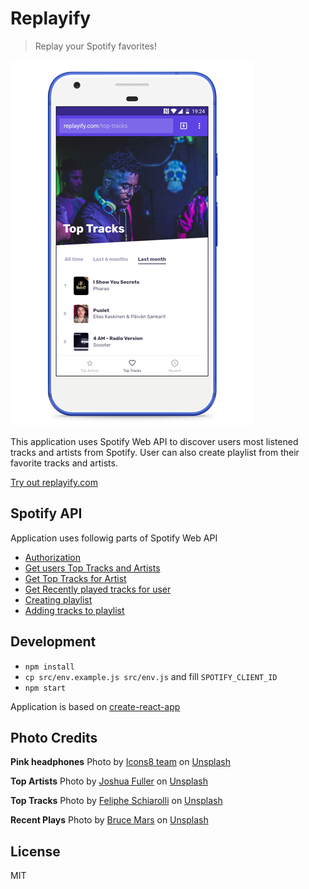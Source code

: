 # Replayify

> Replay your Spotify favorites!

![](docs/replayify.png)

This application uses Spotify Web API to discover users most listened tracks and artists from Spotify. User can also create playlist from their favorite tracks and artists.

[Try out replayify.com](https://replayify.com)

## Spotify API

Application uses followig parts of Spotify Web API

- [Authorization](https://developer.spotify.com/documentation/general/guides/authorization-guide/#implicit-grant-flow)
- [Get users Top Tracks and Artists](https://developer.spotify.com/documentation/web-api/reference/personalization/get-users-top-artists-and-tracks/)
- [Get Top Tracks for Artist](https://developer.spotify.com/documentation/web-api/reference/artists/get-artists-top-tracks/)
- [Get Recently played tracks for user](https://developer.spotify.com/documentation/web-api/reference/player/get-recently-played/)
- [Creating playlist](https://developer.spotify.com/documentation/web-api/reference/playlists/create-playlist/)
- [Adding tracks to playlist](https://developer.spotify.com/documentation/web-api/reference/playlists/add-tracks-to-playlist/)

## Development

- `npm install`
- `cp src/env.example.js src/env.js` and fill `SPOTIFY_CLIENT_ID`
- `npm start`

Application is based on [create-react-app](https://github.com/facebook/create-react-app)

## Photo Credits

**Pink headphones**
Photo by [Icons8 team](https://unsplash.com/photos/7LNatQYMzm4) on [Unsplash](https://unsplash.com/)

**Top Artists**
Photo by [Joshua Fuller](https://unsplash.com/photos/ta7rN3NcWyM) on [Unsplash](https://unsplash.com/)

**Top Tracks**
Photo by [Feliphe Schiarolli](https://unsplash.com/photos/WJ4kTDv8lyg) on [Unsplash](https://unsplash.com/)

**Recent Plays**
Photo by [Bruce Mars](https://unsplash.com/photos/DBGwy7s3QY0) on [Unsplash](https://unsplash.com/)

## License

MIT
